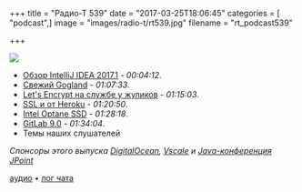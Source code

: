 +++
title = "Радио-Т 539"
date = "2017-03-25T18:06:45"
categories = [ "podcast",]
image = "images/radio-t/rt539.jpg"
filename = "rt_podcast539"

+++

![](https://radio-t.com/images/radio-t/rt539.jpg)

- [Обзор IntelliJ IDEA 2017.1](https://habrahabr.ru/company/JetBrains/blog/324578/) - *00:04:12*.
- [Свежий Gogland](https://blog.jetbrains.com/go/2017/03/22/gogland-eap-7-faster-completion-package-rename-2017-1-platform-features-plugin-and-more/) - *01:07:33*.
- [Let's Encrypt на службе у жуликов](https://www.bleepingcomputer.com/news/security/14-766-lets-encrypt-ssl-certificates-issued-to-paypal-phishing-sites/) - *01:15:03*.
- [SSL и от Heroku](https://blog.heroku.com/announcing-automated-certificate-management) - *01:20:50*.
- [Intel Optane SSD](https://arstechnica.com/information-technology/2017/03/intels-first-optane-ssd-375gb-that-you-can-also-use-as-ram/) - *01:28:18*.
- [GitLab 9.0](https://about.gitlab.com/2017/03/22/gitlab-9-0-released/) - *01:34:04*.
- Темы наших слушателей

*Спонсоры этого выпуска [DigitalOcean](https://do.co/radiot), [Vscale](http://bit.ly/radio-t_vscale) и [Java-конференция JPoint](http://bit.ly/jpoint-radiot-2017)*

[аудио](https://cdn.radio-t.com/rt_podcast539.mp3) • [лог чата](http://chat.radio-t.com/logs/radio-t-539.html)
<audio src="https://cdn.radio-t.com/rt_podcast539.mp3" preload="none"></audio>
